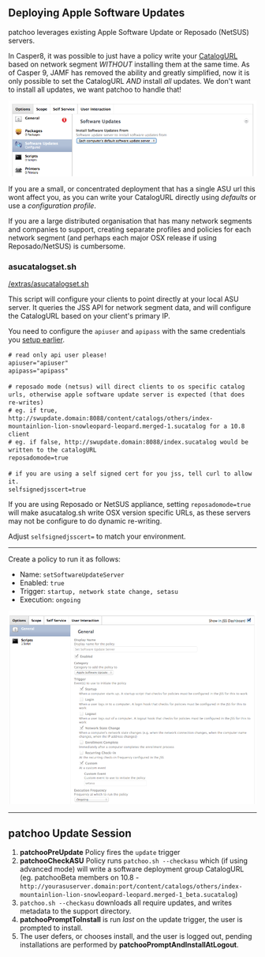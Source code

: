 Deploying Apple Software Updates
----------------------------------

patchoo leverages existing Apple Software Update or Reposado (NetSUS) servers. 

In Casper8, it was possible to just have a policy write your [CatalogURL](http://support.apple.com/kb/HT4069) based on network segment *WITHOUT* installing them at the same time. As of Casper 9, JAMF has removed the ability and greatly simplified, now it is only possible to set the CatalogURL *AND* install *all* updates. We don't want to install all updates, we want patchoo to handle that!

![crappy asu](images/crappy_asu.png)

If you are a small, or concentrated deployment that has a single ASU url this wont affect you, as you can write your CatalogURL directly using *defaults* or use a *configuration profile*.

If you are a large distributed organisation that has many network segments and companies to support, creating separate profiles and policies for each network segment (and perhaps each major OSX release if using Reposado/NetSUS) is cumbersome.

### asucatalogset.sh

[/extras/asucatalogset.sh](/extras/asucatalogset.sh)

This script will configure your clients to point directly at your local ASU server. It queries the JSS API for network segment data, and will configure the CatalogURL based on your client's primary IP.

You need to configure the `apiuser` and `apipass` with the same credentials you [setup earlier](setup_jss_api_access.md).

```
# read only api user please!
apiuser="apiuser"
apipass="apipass"

# reposado mode (netsus) will direct clients to os specific catalog urls, otherwise apple software update server is expected (that does re-writes)
# eg. if true, http://swupdate.domain:8088/content/catalogs/others/index-mountainlion-lion-snowleopard-leopard.merged-1.sucatalog for a 10.8 client
# eg. if false, http://swupdate.domain:8088/index.sucatalog would be written to the catalogURL
reposadomode=true

# if you are using a self signed cert for you jss, tell curl to allow it.
selfsignedjsscert=true

```

If you are using Reposado or NetSUS appliance, setting `reposadomode=true` will make asucatalog.sh write OSX version specific URLs, as these servers may not be configure to do dynamic re-writing.

Adjust `selfsignedjsscert=` to match your environment.

___

Create a policy to run it as follows:

* Name: `setSoftwareUpdateServer`
* Enabled: `true`
* Trigger: `startup, network state change, setasu`
* Execution: `ongoing`

![set asu](images/policy_setasu.png)

___

patchoo Update Session
--------------------




1. **patchooPreUpdate** Policy fires the `update` trigger
2. **patchooCheckASU** Policy runs `patchoo.sh --checkasu` which (if using advanced mode) will write a software deployment group CatalogURL (eg. patchooBeta members on 10.8 - `http://yourasuserver.domain:port/content/catalogs/others/index-mountainlion-lion-snowleopard-leopard.merged-1_beta.sucatalog`)
3. `patchoo.sh --checkasu` downloads all require updates, and writes metadata to the support directory.
4.  **patchooPromptToInstall** is run *last* on the update trigger, the user is prompted to install.
5.  The user defers, or chooses install, and the user is logged out, pending installations are performed by **patchooPromptAndInstallAtLogout**.





